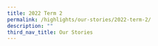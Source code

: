 ```yaml
---
title: 2022 Term 2
permalink: /highlights/our-stories/2022-term-2/
description: ""
third_nav_title: Our Stories
---
```


